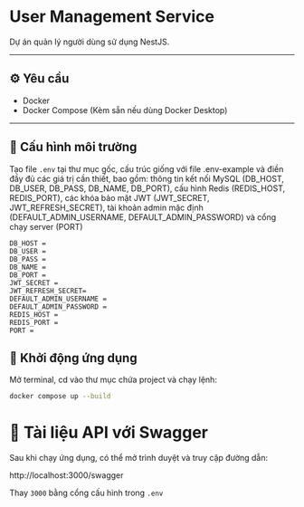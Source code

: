 # User Management Service

Dự án quản lý người dùng sử dụng NestJS.

---

## ⚙️ Yêu cầu

- Docker
- Docker Compose (Kèm sẵn nếu dùng Docker Desktop)

---

## 🧪 Cấu hình môi trường

Tạo file `.env` tại thư mục gốc, cấu trúc giống với file .env-example và điền đầy đủ các giá trị cần thiết, bao gồm: thông tin kết nối MySQL (DB_HOST, DB_USER, DB_PASS, DB_NAME, DB_PORT), cấu hình Redis (REDIS_HOST, REDIS_PORT), các khóa bảo mật JWT (JWT_SECRET, JWT_REFRESH_SECRET), tài khoản admin mặc định (DEFAULT_ADMIN_USERNAME, DEFAULT_ADMIN_PASSWORD) và cổng chạy server (PORT)

```env
DB_HOST = 
DB_USER = 
DB_PASS = 
DB_NAME = 
DB_PORT = 
JWT_SECRET = 
JWT_REFRESH_SECRET=
DEFAULT_ADMIN_USERNAME =
DEFAULT_ADMIN_PASSWORD = 
REDIS_HOST = 
REDIS_PORT = 
PORT =
```

## 🚀 Khởi động ứng dụng

Mở terminal, cd vào thư mục chứa project và chạy lệnh:

```bash
docker compose up --build
```

# 📘 Tài liệu API với Swagger

Sau khi chạy ứng dụng, có thể mở trình duyệt và truy cập đường dẫn:

http://localhost:3000/swagger

Thay `3000` bằng cổng cấu hình trong `.env` 